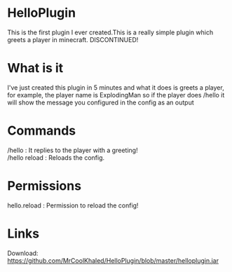 # HelloPlugin
This is the first plugin I ever created.This is a really simple plugin which greets a player in minecraft.
DISCONTINUED!

# What is it
I've just created this plugin in 5 minutes and what it does is greets a player, for example, the player name is ExplodingMan so if the player does /hello it will show the message you configured in the config as an output

# Commands
/hello : It replies to the player with a greeting!   
/hello reload : Reloads the config.

# Permissions
hello.reload : Permission to reload the config!

# Links
Download: https://github.com/MrCoolKhaled/HelloPlugin/blob/master/helloplugin.jar
